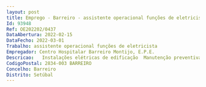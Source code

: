 ```yaml
--- 
layout: post
title: Emprego - Barreiro - assistente operacional funções de eletricista
Id: 93948
Ref: OE202202/0437
DataAbertura: 2022-02-15
DataFecho: 2022-03-01
Trabalho: assistente operacional funções de eletricista
Empregador: Centro Hospitalar Barreiro Montijo, E.P.E.
Descricao:   Instalações elétricas de edificação  Manutenção preventiva e corretiva de instalações e equipamentos elétricos e eletromecânicos   Ensaios da rede elétrica e dos equipamentos a fim de deter eventuais anomalias e garantir o seu correto funcionamento.
CodigoPostal: 2834-003 BARREIRO
Concelho: Barreiro
Distrito: Setúbal
--- 
```


